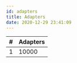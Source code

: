 ```yaml
---
id: adapters
title: Adapters
date: 2020-12-29 23:41:09
---
```


| #   | Adapters |
| --- | -------- |
| 1   | 10000    |

